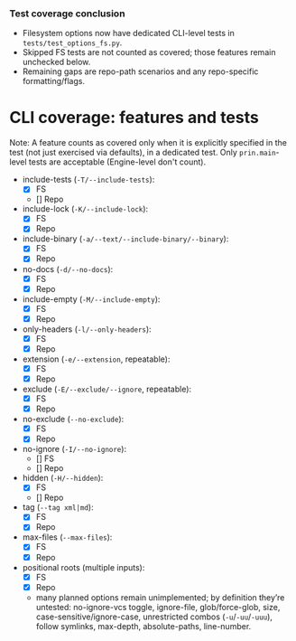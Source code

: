 ### Test coverage conclusion

- Filesystem options now have dedicated CLI-level tests in `tests/test_options_fs.py`.
- Skipped FS tests are not counted as covered; those features remain unchecked below.
- Remaining gaps are repo-path scenarios and any repo-specific formatting/flags.

# CLI coverage: features and tests

Note: A feature counts as covered only when it is explicitly specified in the test (not just exercised via defaults), in a dedicated test.
Only `prin.main`-level tests are acceptable (Engine-level don't count).

- include-tests (`-T/--include-tests`):
  - [x] FS
  - [] Repo
- include-lock (`-K/--include-lock`):
  - [x] FS
  - [x] Repo
- include-binary (`-a/--text/--include-binary/--binary`):
  - [x] FS
  - [x] Repo
- no-docs (`-d/--no-docs`):
  - [x] FS
  - [x] Repo
- include-empty (`-M/--include-empty`):
  - [x] FS
  - [x] Repo
- only-headers (`-l/--only-headers`):
  - [x] FS
  - [x] Repo
- extension (`-e/--extension`, repeatable):
  - [x] FS
  - [x] Repo
- exclude (`-E/--exclude/--ignore`, repeatable):
  - [x] FS
  - [x] Repo
- no-exclude (`--no-exclude`):
  - [x] FS
  - [x] Repo
- no-ignore (`-I/--no-ignore`):
  - [] FS
  - [] Repo
- hidden (`-H/--hidden`):
  - [x] FS
  - [] Repo
- tag (`--tag xml|md`):
  - [x] FS
  - [x] Repo
- max-files (`--max-files`):
  - [x] FS
  - [x] Repo
- positional roots (multiple inputs):
  - [x] FS
  - [x] Repo
  - many planned options remain unimplemented; by definition they’re untested: no-ignore-vcs toggle, ignore-file, glob/force-glob, size, case-sensitive/ignore-case, unrestricted combos (`-u`/`-uu`/`-uuu`), follow symlinks, max-depth, absolute-paths, line-number.

